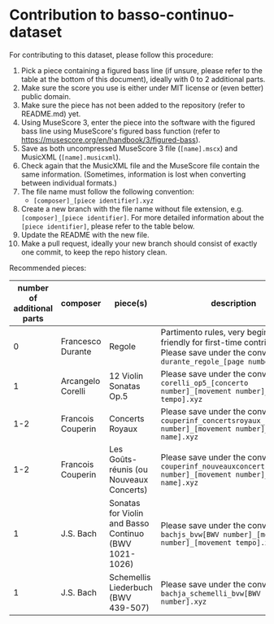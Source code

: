 # Contribution to basso-continuo-dataset

For contributing to this dataset, please follow this procedure:

1. Pick a piece containing a figured bass line (if unsure, please refer to the table
   at the bottom of this document), ideally with 0 to 2 additional parts.
2. Make sure the score you use is either under MIT license or (even better) public domain.
3. Make sure the piece has not been added to the repository (refer to README.md) yet.
4. Using MuseScore 3, enter the piece into the software with the figured
   bass line using MuseScore's figured bass function
   (refer to https://musescore.org/en/handbook/3/figured-bass).
5. Save as both uncompressed MuseScore 3 file (`[name].mscx`) and MusicXML (`[name].musicxml`).
6. Check again that the MusicXML file and the MuseScore file contain the same
   information. (Sometimes, information is lost when converting between individual formats.)
7. The file name must follow the following convention:
   * `[composer]_[piece identifier].xyz`
8. Create a new branch with the file name without file extension, e.g. `[composer]_[piece identifier]`.
   For more detailed information about the `[piece identifier]`, please refer to the table below.
9. Update the README with the new file. 
10. Make a pull request, ideally your new branch should consist of exactly one commit,
   to keep the repo history clean.

Recommended pieces:

| number of additional parts | composer          | piece(s)                                              | description                                                                                                                               | hyperlink                                                                                             |
|----------------------------|-------------------|-------------------------------------------------------|-------------------------------------------------------------------------------------------------------------------------------------------|-------------------------------------------------------------------------------------------------------|
| 0                          | Francesco Durante | Regole                                                | Partimento rules, very beginner-friendly for first-time contributors. Please save under the convention `durante_regole_[page number].xyz` | https://partimenti.org/partimenti/collections/durante/durante_regole.pdf                              |
| 1                          | Arcangelo Corelli | 12 Violin Sonatas Op.5                                | Please save under the convention `corelli_op5_[concerto number]_[movement number]_[movement tempo].xyz`                                   | https://imslp.org/wiki/12_Violin_Sonatas%2C_Op.5_(Corelli%2C_Arcangelo)                               |
| 1-2                        | Francois Couperin | Concerts Royaux                                       | Please save under the convention `couperinf_concertsroyaux_[concert number]_[movement number]_[movement name].xyz`                        | https://imslp.org/wiki/Concerts_royaux_(Couperin%2C_Fran%C3%A7ois)                                    |
| 1-2                        | Francois Couperin | Les Goûts-réunis (ou Nouveaux Concerts)               | Please save under the convention `couperinf_nouveauxconcerts_[concert number]_[movement number]_[movement name].xyz`                      | https://imslp.org/wiki/Les_go%C3%BBts-r%C3%A9unis%2C_ou_Nouveaux_concerts_(Couperin%2C_Fran%C3%A7ois) |
| 1                          | J.S. Bach         | Sonatas for Violin and Basso Continuo (BWV 1021-1026) | Please save under the convention `bachjs_bvw[BWV number]_[movement number]_[movement tempo].xyz`                                          | https://imslp.org/wiki/Sonatas_for_Violin_and_Basso_Continuo,_BWV_1021-1026_(Bach,_Johann_Sebastian)  |
| 1                          | J.S. Bach         | Schemellis Liederbuch (BWV 439-507)                   | Please save under the convention `bachja_schemelli_bvw[BWV number].xyz`                                                                   | https://imslp.org/wiki/Musicalisches_Gesang-Buch_(Schemelli%2C_Georg_Christian)                       |